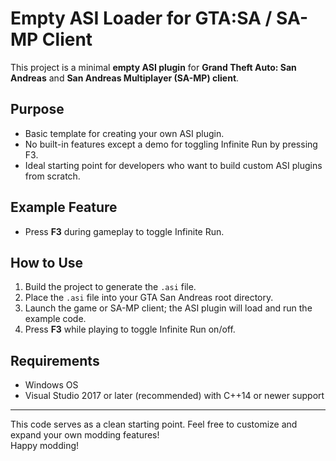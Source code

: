 # Empty ASI Loader for GTA:SA / SA-MP Client

This project is a minimal **empty ASI plugin** for **Grand Theft Auto: San Andreas** and **San Andreas Multiplayer (SA-MP) client**.  

## Purpose

- Basic template for creating your own ASI plugin.
- No built-in features except a demo for toggling Infinite Run by pressing F3.
- Ideal starting point for developers who want to build custom ASI plugins from scratch.

## Example Feature

- Press **F3** during gameplay to toggle Infinite Run.

## How to Use

1. Build the project to generate the `.asi` file.
2. Place the `.asi` file into your GTA San Andreas root directory.
3. Launch the game or SA-MP client; the ASI plugin will load and run the example code.
4. Press **F3** while playing to toggle Infinite Run on/off.

## Requirements

- Windows OS
- Visual Studio 2017 or later (recommended) with C++14 or newer support

---

This code serves as a clean starting point. Feel free to customize and expand your own modding features!  
Happy modding!
